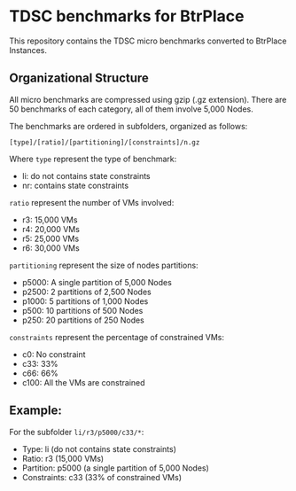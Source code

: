 TDSC benchmarks for BtrPlace
============================

This repository contains the TDSC micro benchmarks converted to BtrPlace Instances.

Organizational Structure
------------------------

All micro benchmarks are compressed using gzip (.gz extension).
There are 50 benchmarks of each category, all of them involve 5,000 Nodes.

The benchmarks are ordered in subfolders, organized as follows:

	[type]/[ratio]/[partitioning]/[constraints]/n.gz

Where `type` represent the type of benchmark:
* li: do not contains state constraints
* nr: contains state constraints

`ratio` represent the number of VMs involved:
* r3: 15,000 VMs
* r4: 20,000 VMs
* r5: 25,000 VMs
* r6: 30,000 VMs

`partitioning` represent the size of nodes partitions:
* p5000: A single partition of 5,000 Nodes
* p2500: 2 partitions of 2,500 Nodes
* p1000: 5 partitions of 1,000 Nodes
* p500: 10 partitions of 500 Nodes
* p250: 20 partitions of 250 Nodes

`constraints` represent the percentage of constrained VMs:
* c0: No constraint
* c33: 33%
* c66: 66%
* c100: All the VMs are constrained

Example:
--------

For the subfolder `li/r3/p5000/c33/*`:

* Type: li (do not contains state constraints)
* Ratio: r3 (15,000 VMs)
* Partition: p5000 (a single partition of 5,000 Nodes)
* Constraints: c33 (33% of constrained VMs)
